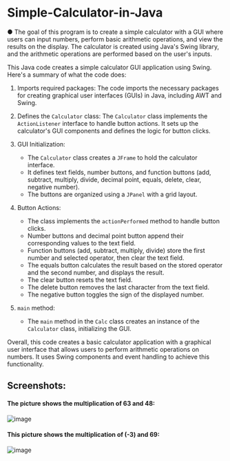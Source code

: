 # Simple-Calculator-in-Java
● The goal of this program is to create a simple calculator with a GUI where users can input numbers, perform basic arithmetic operations, and view the results on the display. The calculator is created using Java's Swing library, and the arithmetic operations are performed based on the user's inputs.

This Java code creates a simple calculator GUI application using Swing. Here's a summary of what the code does:

1. Imports required packages: The code imports the necessary packages for creating graphical user interfaces (GUIs) in Java, including AWT and Swing.

2. Defines the `Calculator` class: The `Calculator` class implements the `ActionListener` interface to handle button actions. It sets up the calculator's GUI components and defines the logic for button clicks.

3. GUI Initialization:
   - The `Calculator` class creates a `JFrame` to hold the calculator interface.
   - It defines text fields, number buttons, and function buttons (add, subtract, multiply, divide, decimal point, equals, delete, clear, negative number).
   - The buttons are organized using a `JPanel` with a grid layout.

4. Button Actions:
   - The class implements the `actionPerformed` method to handle button clicks.
   - Number buttons and decimal point button append their corresponding values to the text field.
   - Function buttons (add, subtract, multiply, divide) store the first number and selected operator, then clear the text field.
   - The equals button calculates the result based on the stored operator and the second number, and displays the result.
   - The clear button resets the text field.
   - The delete button removes the last character from the text field.
   - The negative button toggles the sign of the displayed number.

5. `main` method:
   - The `main` method in the `Calc` class creates an instance of the `Calculator` class, initializing the GUI.

Overall, this code creates a basic calculator application with a graphical user interface that allows users to perform arithmetic operations on numbers. It uses Swing components and event handling to achieve this functionality.
## Screenshots:
#### The picture shows the multiplication of 63 and 48:
![image](https://github.com/ram-sapra/Simple-Calculator-in-Java/assets/143723327/17a5f990-d13a-45f8-af24-1216ec477c97)


#### This picture shows the multiplication of (-3) and 69: 
![image](https://github.com/ram-sapra/Simple-Calculator-in-Java/assets/143723327/55853caf-5a24-420c-a232-7ac5d5dec998)

